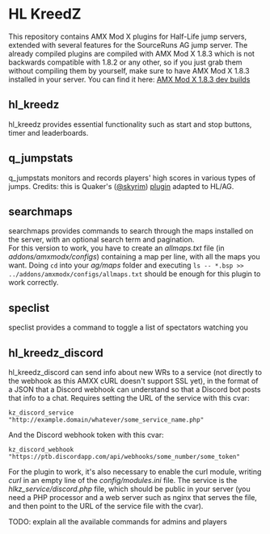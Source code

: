 # HL KreedZ

This repository contains AMX Mod X plugins for Half-Life jump servers, extended with several features for the SourceRuns AG jump server. The already compiled plugins are compiled with AMX Mod X 1.8.3 which is not backwards compatible with 1.8.2 or any other, so if you just grab them without compiling them by yourself, make sure to have AMX Mod X 1.8.3 installed in your server. You can find it here: [AMX Mod X 1.8.3 dev builds](https://www.amxmodx.org/snapshots.php)

## hl_kreedz

hl_kreedz provides essential functionality such as start and stop buttons, timer and leaderboards.

## q_jumpstats

q_jumpstats monitors and records players' high scores in various types of jumps.
Credits: this is Quaker's ([@skyrim](https://github.com/skyrim)) [plugin](https://github.com/skyrim/qmxx) adapted to HL/AG.

## searchmaps

searchmaps provides commands to search through the maps installed on the server, with an optional search term and pagination.  
For this version to work, you have to create an _allmaps.txt_ file (in _addons/amxmodx/configs_) containing a map per line, with all the maps you want.
Doing `cd` into your _ag/maps_ folder and executing `ls -- *.bsp >> ../addons/amxmodx/configs/allmaps.txt` should be enough for this plugin to work correctly.

## speclist

speclist provides a command to toggle a list of spectators watching you

## hl_kreedz_discord

hl_kreedz_discord can send info about new WRs to a service (not directly to the webhook as this AMXX cURL doesn't support SSL yet), in the format of a JSON that a Discord webhook can understand so that a Discord bot posts that info to a chat. Requires setting the URL of the service with this cvar:

`kz_discord_service "http://example.domain/whatever/some_service_name.php"`

And the Discord webhook token with this cvar:

`kz_discord_webhook "https://ptb.discordapp.com/api/webhooks/some_number/some_token"`

For the plugin to work, it's also necessary to enable the curl module, writing *curl* in an empty line of the *config/modules.ini* file.
The service is the *hlkz_service/discord.php* file, which should be public in your server (you need a PHP processor and a web server such as nginx that serves the file, and then point to the URL of the service file with the cvar).


TODO: explain all the available commands for admins and players
